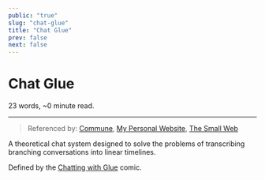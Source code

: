 ```yaml
---
public: "true"
slug: "chat-glue"
title: "Chat Glue"
prev: false
next: false
---
```

<script setup>
import { data } from '../../git.data.ts';
import { useData } from 'vitepress';
const pageData = useData();
</script>
<h1 class="p-name">Chat Glue</h1>
<p>23 words, ~0 minute read. <span v-html="data[`site/${pageData.page.value.relativePath}`]" /></p>
<hr/>

> Referenced by: [Commune](/garden/commune/index.md), [My Personal Website](/garden/my-personal-website/index.md), [The Small Web](/garden/the-small-web/index.md)

A theoretical chat system designed to solve the problems of transcribing branching conversations into linear timelines.

Defined by the [Chatting with Glue](https://a9.io/glue-comic/) comic.